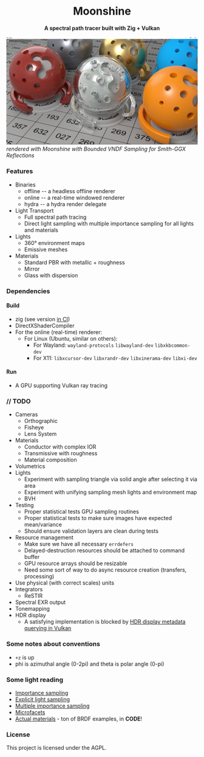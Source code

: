 <div align="center">

# Moonshine

**A spectral path tracer built with Zig + Vulkan**
</div>

![moonshine-vdnf](assets/lux-balls-bounded-vndf.webp)
*rendered with Moonshine with Bounded VNDF Sampling for Smith-GGX Reflections*

### Features
* Binaries
    * offline -- a headless offline renderer
    * online -- a real-time windowed renderer
    * hydra -- a hydra render delegate
* Light Transport
    * Full spectral path tracing
    * Direct light sampling with multiple importance sampling for all lights and materials
* Lights
    * 360° environment maps
    * Emissive meshes
* Materials
    * Standard PBR with metallic + roughness
    * Mirror
    * Glass with dispersion

### Dependencies
#### Build
* zig (see version [in CI](.github/workflows/build.yml))
* DirectXShaderCompiler
* For the online (real-time) renderer:
  * For Linux (Ubuntu, similar on others):
      * For Wayland: `wayland-protocols` `libwayland-dev` `libxkbcommon-dev`
      * For X11: `libxcursor-dev` `libxrandr-dev` `libxinerama-dev` `libxi-dev`
#### Run
* A GPU supporting Vulkan ray tracing

### // TODO
* Cameras
  * Orthographic
  * Fisheye
  * Lens System
* Materials
  * Conductor with complex IOR
  * Transmissive with roughness
  * Material composition
* Volumetrics
* Lights
  * Experiment with sampling triangle via solid angle after selecting it via area
  * Experiment with unifying sampling mesh lights and environment map
  * BVH
* Testing
  * Proper statistical tests GPU sampling routines
  * Proper statistical tests to make sure images have expected mean/variance
  * Should ensure validation layers are clean during tests
* Resource management
  * Make sure we have all necessary `errdefers`
  * Delayed-destruction resources should be attached to command buffer
  * GPU resource arrays should be resizable
  * Need some sort of way to do async resource creation (transfers, processing)
* Use physical (with correct scales) units
* Integrators
  * ReSTIR
* Spectral EXR output
* Tonemapping
* HDR display
  * A satisfying implementation is blocked by [HDR display metadata querying in Vulkan](https://github.com/KhronosGroup/Vulkan-Docs/issues/1787)

### Some notes about conventions
* `+z` is up
* phi is azimuthal angle (0-2pi) and theta is polar angle (0-pi)

### Some light reading
- [Importance sampling](https://computergraphics.stackexchange.com/q/4979)
- [Explicit light sampling](https://computergraphics.stackexchange.com/q/5152)
- [Multiple importance sampling](https://graphics.stanford.edu/courses/cs348b-03/papers/veach-chapter9.pdf)
- [Microfacets](https://agraphicsguy.wordpress.com/2015/11/01/sampling-microfacet-brdf/)
- [Actual materials](https://github.com/wdas/brdf) - ton of BRDF examples, in **CODE**!

### License

This project is licensed under the AGPL.
